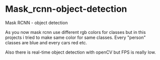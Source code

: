 # Mask_rcnn-object-detection

Mask RCNN - object detection

As you now mask rcnn use different rgb colors for classes but in this projects i tried to make same color for same classes. Every "person"
classes are blue and every cars red etc.

Also there is real-time object detection with openCV but FPS is really low.
